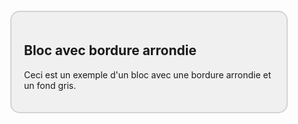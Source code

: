 <div style="border: 2px solid #d3d3d3; border-radius: 15px; background-color: #f0f0f0; padding: 20px; max-width: 400px; margin: 20px auto;">
  <h2>Bloc avec bordure arrondie</h2>
  <p>Ceci est un exemple d'un bloc avec une bordure arrondie et un fond gris.</p>
</div>
